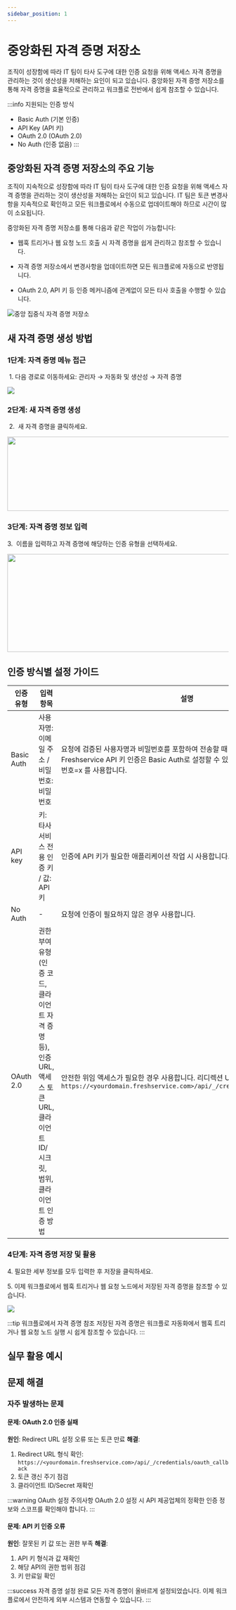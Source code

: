 ```yaml
---
sidebar_position: 1
---
```


# 중앙화된 자격 증명 저장소

조직이 성장함에 따라 IT 팀이 타사 도구에 대한 인증 요청을 위해 액세스 자격 증명을 관리하는 것이 생산성을 저해하는 요인이 되고 있습니다. 중앙화된 자격 증명 저장소를 통해 자격 증명을 효율적으로 관리하고 워크플로 전반에서 쉽게 참조할 수 있습니다.

:::info 지원되는 인증 방식
- Basic Auth (기본 인증)
- API Key (API 키)
- OAuth 2.0 (OAuth 2.0)
- No Auth (인증 없음)
:::

## 중앙화된 자격 증명 저장소의 주요 기능

<p dir="ltr" style={{ lineHeight: "1.38", marginBottom: "0pt" }}><span style={{ fontSize: "11pt", fontFamily: "Arial", color: "rgb(0, 0, 0)", fontWeight: "400" }}>조직이 지속적으로 성장함에 따라 IT 팀이 타사 도구에 대한 인증 요청을 위해 액세스 자격 증명을 관리하는 것이 생산성을 저해하는 요인이 되고 있습니다. IT 팀은 토큰 변경사항을 지속적으로 확인하고 모든 워크플로에서 수동으로 업데이트해야 하므로 시간이 많이 소요됩니다.</span></p>

<p dir="ltr" style={{ lineHeight: "1.38", marginBottom: "0pt" }}><span style={{ fontSize: "11pt", fontFamily: "Arial", color: "rgb(34, 34, 34)", fontWeight: "400" }}>중앙화된 자격 증명 저장소를 통해 다음과 같은 작업이 가능합니다:</span></p>

- <p dir="ltr" style={{ lineHeight: "1.38", marginBottom: "0pt" }}><span style={{ fontSize: "11pt", fontFamily: "Arial", color: "rgb(34, 34, 34)", fontWeight: "400" }}>웹훅 트리거나 웹 요청 노드 호출 시 자격 증명을 쉽게 관리하고 참조할 수 있습니다.</span></p>
- <p dir="ltr" style={{ lineHeight: "1.38", marginBottom: "0pt" }}><span style={{ fontSize: "11pt", fontFamily: "Arial", color: "rgb(34, 34, 34)", fontWeight: "400" }}>자격 증명 저장소에서 변경사항을 업데이트하면 모든 워크플로에 자동으로 반영됩니다.</span></p>
- <p dir="ltr" style={{ lineHeight: "1.38", marginBottom: "0pt" }}><span style={{ fontSize: "11pt", fontFamily: "Arial", color: "rgb(34, 34, 34)", fontWeight: "400" }}>OAuth 2.0, API 키 등 인증 메커니즘에 관계없이 모든 타사 호출을 수행할 수 있습니다.</span></p>

![중앙 집중식 자격 증명 저장소](https://s3.amazonaws.com/cdn.freshdesk.com/data/helpdesk/attachments/production/50004107965/original/A3Jr7tV_bglq3JtA8AtMYyLa9Ntakna19g.png?1636380532)

## 새 자격 증명 생성 방법

### 1단계: 자격 증명 메뉴 접근
<p dir="ltr" style={{ lineHeight: "1.38", marginBottom: "0pt" }}><span dir="ltr" style={{ fontSize: "11pt", fontFamily: "Arial", color: "rgb(0, 0, 0)", fontWeight: "400" }}>&nbsp;1. 다음 경로로 이동하세요:&nbsp;</span><span dir="ltr" style={{ fontSize: "11pt", fontFamily: "Arial", color: "rgb(0, 0, 0)", fontWeight: "700" }}>관리자 → 자동화 및 생산성 → 자격 증명</span></p>

<p><img src="https://s3.amazonaws.com/cdn.freshdesk.com/data/helpdesk/attachments/production/50007041296/original/VV9sTzUr0p2a4609QIMi6BqQa01eU1E-dA.jpeg?1669799653" style={{ width: "638px" }} className="fr-fil fr-dib" data-id="50007041296" data-attachment="[object Object]" /></p>

### 2단계: 새 자격 증명 생성
<p dir="ltr" style={{ lineHeight: "1.38", marginBottom: "0pt" }}><span dir="ltr" style={{ fontSize: "11pt", fontFamily: "Arial", color: "rgb(0, 0, 0)", fontWeight: "400" }}>&nbsp;2. &nbsp;</span><span dir="ltr" style={{ fontSize: "11pt", fontFamily: "Arial", color: "rgb(0, 0, 0)", fontWeight: "700" }}>새 자격 증명</span><span dir="ltr" style={{ fontSize: "11pt", fontFamily: "Arial", color: "rgb(0, 0, 0)", fontWeight: "400" }}>을 클릭하세요.</span></p>

<p dir="ltr" style={{ lineHeight: "1.38", marginBottom: "0pt" }}><span style={{ fontSize: "11pt", fontFamily: "Arial", color: "rgb(0, 0, 0)", fontWeight: "700" }}><span style={{ border: "none", display: "inline-block", overflow: "hidden", width: "624px", height: "169px" }}><img src="https://s3.amazonaws.com/cdn.freshdesk.com/data/helpdesk/attachments/production/50004108065/original/rQIsXHzex3aVKhY4sJH-YJesiTnv0vy1KA.png?1636381035" className="fr-fic fr-dii" data-attachment="[object Object]" data-id="50004108065" width="624" height="169" /></span></span></p>

### 3단계: 자격 증명 정보 입력
<p dir="ltr" style={{ lineHeight: "1.38", marginBottom: "0pt" }}><span dir="ltr" style={{ fontSize: "11pt", fontFamily: "Arial", color: "rgb(0, 0, 0)", fontWeight: "400" }}>3. &nbsp;</span><span style={{ fontSize: "11pt", fontFamily: "Arial", color: "rgb(0, 0, 0)", fontWeight: "700" }}>이름</span><span style={{ fontSize: "11pt", fontFamily: "Arial", color: "rgb(0, 0, 0)", fontWeight: "400" }}>을 입력하고 자격 증명에 해당하는&nbsp;</span><span style={{ fontSize: "11pt", fontFamily: "Arial", color: "rgb(0, 0, 0)", fontWeight: "700" }}>인증 유형</span><span style={{ fontSize: "11pt", fontFamily: "Arial", color: "rgb(0, 0, 0)", fontWeight: "400" }}>을 선택하세요.</span></p>

<p dir="ltr" style={{ lineHeight: "1.38", marginBottom: "0pt" }}><span style={{ fontSize: "11pt", fontFamily: "Arial", color: "rgb(0, 0, 0)", fontWeight: "400" }}><span style={{ border: "none", display: "inline-block", overflow: "hidden", width: "624px", height: "223px" }}><img src="https://s3.amazonaws.com/cdn.freshdesk.com/data/helpdesk/attachments/production/50004108077/original/y-8y0FFv3DblHg9sAl2Kx9TC2SxevqyO8Q.png?1636381132" className="fr-fic fr-dii" data-attachment="[object Object]" data-id="50004108077" width="624" height="223" /></span></span></p>

## 인증 방식별 설정 가이드

| 인증 유형 | 입력 항목 | 설명 |
| --- | --- | --- |
| Basic Auth | 사용자명: 이메일 주소 / 비밀번호: 비밀번호 | 요청에 검증된 사용자명과 비밀번호를 포함하여 전송할 때 사용합니다. 참고: Freshservice API 키 인증은 Basic Auth로 설정할 수 있으며, 사용자명=API 키, 비밀번호=x 를 사용합니다. |
| API key | 키: 타사 서비스 전용 인증 키 / 값: API 키 | 인증에 API 키가 필요한 애플리케이션 작업 시 사용합니다. |
| No Auth | - | 요청에 인증이 필요하지 않은 경우 사용합니다. |
| OAuth 2.0 | 권한 부여 유형(인증 코드, 클라이언트 자격 증명 등), 인증 URL, 액세스 토큰 URL, 클라이언트 ID/시크릿, 범위, 클라이언트 인증 방법 | 안전한 위임 액세스가 필요한 경우 사용합니다. 리디렉션 URL 예: `https://<yourdomain.freshservice.com>/api/_/credentials/oauth_callback` |

### 4단계: 자격 증명 저장 및 활용
<p dir="ltr" style={{ lineHeight: "1.38", marginBottom: "0pt" }}><span style={{ fontSize: "11pt", fontFamily: "Arial", color: "rgb(0, 0, 0)", fontWeight: "400" }}>4. 필요한 세부 정보를 모두 입력한 후&nbsp;</span><span style={{ fontSize: "11pt", fontFamily: "Arial", color: "rgb(0, 0, 0)", fontWeight: "700" }}>저장</span><span style={{ fontSize: "11pt", fontFamily: "Arial", color: "rgb(0, 0, 0)", fontWeight: "400" }}>을 클릭하세요.</span></p>

<p dir="ltr" style={{ lineHeight: "1.38", marginBottom: "0pt" }}><span style={{ fontSize: "11pt", fontFamily: "Arial", color: "rgb(0, 0, 0)", fontWeight: "400" }}>5. 이제 워크플로에서&nbsp;</span><span style={{ fontSize: "11pt", fontFamily: "Arial", color: "rgb(0, 0, 0)", fontWeight: "700" }}>웹훅 트리거</span><span style={{ fontSize: "11pt", fontFamily: "Arial", color: "rgb(0, 0, 0)", fontWeight: "400" }}>나&nbsp;</span><span style={{ fontSize: "11pt", fontFamily: "Arial", color: "rgb(0, 0, 0)", fontWeight: "700" }}>웹 요청 노드</span><span style={{ fontSize: "11pt", fontFamily: "Arial", color: "rgb(0, 0, 0)", fontWeight: "400" }}>에서&nbsp;</span><span style={{ fontSize: "11pt", fontFamily: "Arial", color: "rgb(0, 0, 0)", fontWeight: "700" }}>저장된 자격 증명을 참조</span><span style={{ fontSize: "11pt", fontFamily: "Arial", color: "rgb(0, 0, 0)", fontWeight: "400" }}>할 수 있습니다.</span></p>

<p dir="ltr" style={{ lineHeight: "1.38", marginBottom: "0pt" }}><span dir="ltr" style={{ fontSize: "11pt", fontFamily: "Arial", color: "rgb(0, 0, 0)", fontWeight: "700" }}><img src="https://s3.amazonaws.com/cdn.freshdesk.com/data/helpdesk/attachments/production/50004108268/original/-ThscpPUKu-LSrjSeYXJtCpzaljzZsLd1w.png?1636382056" style={{ width: "500px" }} className="fr-fic fr-fil fr-dib" data-attachment="[object Object]" data-id="50004108268" /></span></p>

:::tip 워크플로에서 자격 증명 참조
저장된 자격 증명은 워크플로 자동화에서 웹훅 트리거나 웹 요청 노드 실행 시 쉽게 참조할 수 있습니다.
:::

## 실무 활용 예시

## 문제 해결

### 자주 발생하는 문제

#### 문제: OAuth 2.0 인증 실패
**원인**: Redirect URL 설정 오류 또는 토큰 만료
**해결**: 
1. Redirect URL 형식 확인: `https://<yourdomain.freshservice.com>/api/_/credentials/oauth_callback`
2. 토큰 갱신 주기 점검
3. 클라이언트 ID/Secret 재확인

:::warning OAuth 설정 주의사항
OAuth 2.0 설정 시 API 제공업체의 정확한 인증 정보와 스코프를 확인해야 합니다.
:::

#### 문제: API 키 인증 오류
**원인**: 잘못된 키 값 또는 권한 부족
**해결**:
1. API 키 형식과 값 재확인
2. 해당 API의 권한 범위 점검
3. 키 만료일 확인

:::success 자격 증명 설정 완료
모든 자격 증명이 올바르게 설정되었습니다. 이제 워크플로에서 안전하게 외부 시스템과 연동할 수 있습니다.
:::